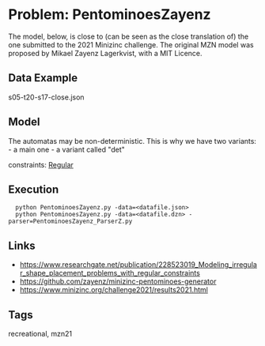# Problem: PentominoesZayenz

The model, below, is close to (can be seen as the close translation of) the one submitted to the 2021 Minizinc challenge.
The original MZN model was proposed by Mikael Zayenz Lagerkvist, with a MIT Licence.

## Data Example
  s05-t20-s17-close.json

## Model
  The automatas may be non-deterministic. This is why we have two variants:
    - a main one
    - a variant called "det"

  constraints: [Regular](https://pycsp.org/documentation/constraints/Regular)

## Execution
```
  python PentominoesZayenz.py -data=<datafile.json>
  python PentominoesZayenz.py -data=<datafile.dzn> -parser=PentominoesZayenz_ParserZ.py
```

## Links
  - https://www.researchgate.net/publication/228523019_Modeling_irregular_shape_placement_problems_with_regular_constraints
  - https://github.com/zayenz/minizinc-pentominoes-generator
  - https://www.minizinc.org/challenge2021/results2021.html

## Tags
  recreational, mzn21
